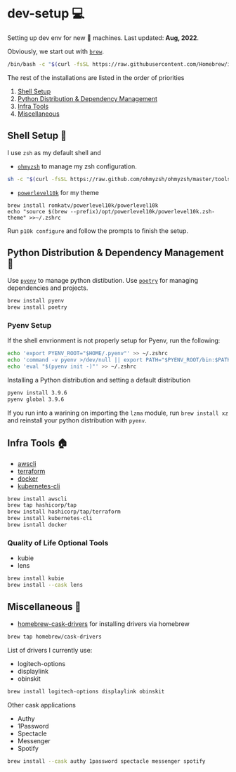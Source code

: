 # dev-setup 💻
Setting up dev env for new 🍎 machines. Last updated: **Aug, 2022**.

Obviously, we start out with [`brew`](https://brew.sh/).
```bash
/bin/bash -c "$(curl -fsSL https://raw.githubusercontent.com/Homebrew/install/HEAD/install.sh)"
```
The rest of the installations are listed in the order of priorities
1. [Shell Setup](#Shell-Setup-)
2. [Python Distribution & Dependency Management](#Python-Distribution--Dependency-Management-)
3. [Infra Tools](#Infra-Tools-)
4. [Miscellaneous](#Miscellaneous-)
## Shell Setup 🐚

I use `zsh` as my default shell and 
* [`ohmyzsh`](https://github.com/ohmyzsh/ohmyzsh/) to manage my zsh configuration.
```bash
sh -c "$(curl -fsSL https://raw.github.com/ohmyzsh/ohmyzsh/master/tools/install.sh)"
```
* [`powerlevel10k`](https://github.com/romkatv/powerlevel10k) for my theme
```
brew install romkatv/powerlevel10k/powerlevel10k
echo "source $(brew --prefix)/opt/powerlevel10k/powerlevel10k.zsh-theme" >>~/.zshrc
```
Run `p10k configure` and follow the prompts to finish the setup.

## Python Distribution & Dependency Management 🐍
Use [`pyenv`](https://github.com/pyenv/pyenv) to manage python distibution. Use [`poetry`](https://github.com/python-poetry/poetry) for managing dependencies and projects.
```bash
brew install pyenv
brew install poetry
```
### Pyenv Setup
If the shell envrionment is not properly setup for Pyenv, run the following:
```bash
echo 'export PYENV_ROOT="$HOME/.pyenv"' >> ~/.zshrc
echo 'command -v pyenv >/dev/null || export PATH="$PYENV_ROOT/bin:$PATH"' >> ~/.zshrc
echo 'eval "$(pyenv init -)"' >> ~/.zshrc
```
Installing a Python distribution and setting a default distribution
```bash
pyenv install 3.9.6
pyenv global 3.9.6
```
If you run into a warining on importing the `lzma` module, run `brew install xz` and reinstall your python distribution with `pyenv`. 

## Infra Tools 🏠

* [awscli](https://docs.aws.amazon.com/cli/latest/userguide/getting-started-install.html)
* [terraform](https://www.terraform.io/)
* [docker]()
* [kubernetes-cli]()
```bash
brew install awscli
brew tap hashicorp/tap
brew install hashicorp/tap/terraform
brew install kubernetes-cli
brew isntall docker
```
 
### Quality of Life Optional Tools
* kubie
* lens
```bash
brew install kubie
brew install --cask lens
```


## Miscellaneous 🧰
* [homebrew-cask-drivers](https://github.com/Homebrew/homebrew-cask-drivers)
for installing drivers via homebrew
```bash
brew tap homebrew/cask-drivers
```
List of drivers I currently use:
* logitech-options
* displaylink
* obinskit
```bash
brew install logitech-options displaylink obinskit
```

Other cask applications
* Authy
* 1Password
* Spectacle
* Messenger
* Spotify

```bash
brew install --cask authy 1password spectacle messenger spotify
```
